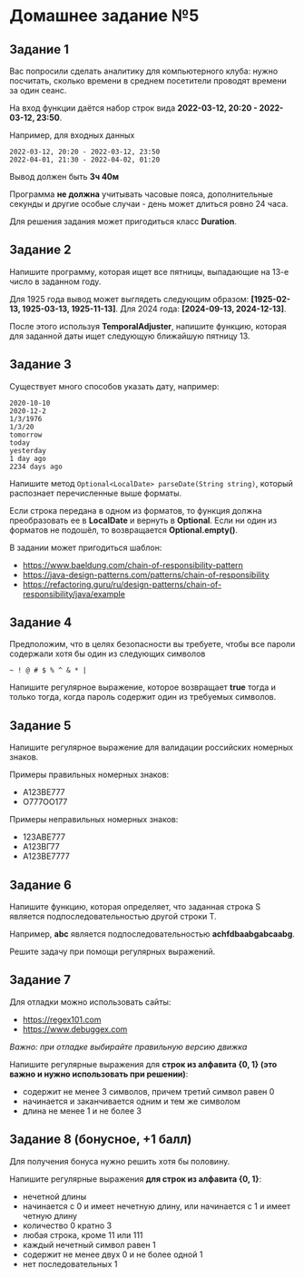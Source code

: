 # Домашнее задание №5

## Задание 1

Вас попросили сделать аналитику для компьютерного клуба: нужно посчитать, сколько времени в среднем посетители проводят
времени за один сеанс.

На вход функции даётся набор строк вида **2022-03-12, 20:20 - 2022-03-12, 23:50**.

Например, для входных данных

    2022-03-12, 20:20 - 2022-03-12, 23:50
    2022-04-01, 21:30 - 2022-04-02, 01:20

Вывод должен быть **3ч 40м**

Программа **не должна** учитывать часовые пояса, дополнительные секунды и другие особые случаи - день может длиться
ровно 24 часа.

Для решения задания может пригодиться класс **Duration**.

## Задание 2

Напишите программу, которая ищет все пятницы, выпадающие на 13-е число в заданном году.

Для 1925 года вывод может выглядеть следующим образом: **[1925-02-13, 1925-03-13, 1925-11-13]**. Для 2024 года:
**[2024-09-13, 2024-12-13]**.

После этого используя **TemporalAdjuster**, напишите функцию, которая для заданной даты ищет следующую ближайшую
пятницу 13.

## Задание 3

Существует много способов указать дату, например:

    2020-10-10
    2020-12-2
    1/3/1976
    1/3/20
    tomorrow
    today
    yesterday
    1 day ago
    2234 days ago

Напишите метод `Optional<LocalDate> parseDate(String string)`, который распознает перечисленные выше форматы.

Если строка передана в одном из форматов, то функция должна преобразовать ее в **LocalDate** и вернуть в **Optional**.
Если ни один из форматов не подошёл, то возвращается **Optional.empty()**.

В задании может пригодиться шаблон:

* https://www.baeldung.com/chain-of-responsibility-pattern
* https://java-design-patterns.com/patterns/chain-of-responsibility
* https://refactoring.guru/ru/design-patterns/chain-of-responsibility/java/example

## Задание 4

Предположим, что в целях безопасности вы требуете, чтобы все пароли содержали хотя бы один из следующих символов

    ~ ! @ # $ % ^ & * |

Напишите регулярное выражение, которое возвращает **true** тогда и только тогда, когда пароль содержит один из
требуемых символов.

## Задание 5

Напишите регулярное выражение для валидации российских номерных знаков.

Примеры правильных номерных знаков:

* А123ВЕ777
* О777ОО177

Примеры неправильных номерных знаков:

* 123АВЕ777
* А123ВГ77
* А123ВЕ7777

## Задание 6

Напишите функцию, которая определяет, что заданная строка S является подпоследовательностью другой строки T.

Например, **abc** является подпоследовательностью **achfdbaabgabcaabg**.

Решите задачу при помощи регулярных выражений.

## Задание 7

Для отладки можно использовать сайты:

* https://regex101.com
* https://www.debuggex.com

*Важно: при отладке выбирайте правильную версию движка*

Напишите регулярные выражения для **строк из алфавита {0, 1} (это важно и нужно использовать при решении)**:

* содержит не менее 3 символов, причем третий символ равен 0
* начинается и заканчивается одним и тем же символом
* длина не менее 1 и не более 3

## Задание 8 (бонусное, +1 балл)

Для получения бонуса нужно решить хотя бы половину.

Напишите регулярные выражения **для строк из алфавита {0, 1}**:

* нечетной длины
* начинается с 0 и имеет нечетную длину, или начинается с 1 и имеет четную длину
* количество 0 кратно 3
* любая строка, кроме 11 или 111
* каждый нечетный символ равен 1
* содержит не менее двух 0 и не более одной 1
* нет последовательных 1
